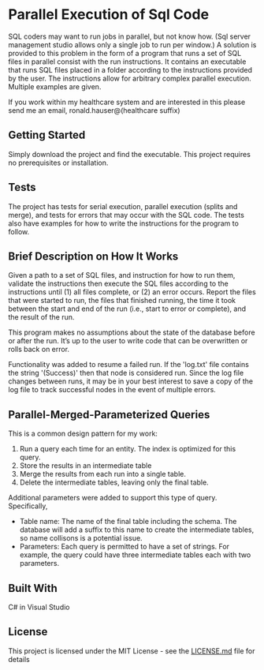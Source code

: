 # Parallel Execution of Sql Code

SQL coders may want to run jobs in parallel, but not know how.  (Sql server management studio allows only a single job to run per window.)  A solution is provided to this problem in the form of a program that runs a set of SQL files in parallel consist with the run instructions.  It contains an executable that runs SQL files placed in a folder according to the instructions provided by the user.  The instructions allow for arbitrary complex parallel execution.  Multiple examples are given.

If you work within my healthcare system and are interested in this please send me an email, ronald.hauser@(healthcare suffix)

## Getting Started

Simply download the project and find the executable.  This project requires no prerequisites or installation.

## Tests

The project has tests for serial execution, parallel execution (splits and merge), and tests for errors that may occur with the SQL code.  The tests also have examples for how to write the instructions for the program to follow.

## Brief Description on How It Works

Given a path to a set of SQL files, and instruction for how to run them, validate the instructions then execute the SQL files according to the instructions until (1) all files complete, or (2) an error occurs.  Report the files that were started to run, the files that finished running, the time it took between the start and end of the run (i.e., start to error or complete), and the result of the run.

This program makes no assumptions about the state of the database before or after the run.  It’s up to the user to write code that can be overwritten or rolls back on error.

Functionality was added to resume a failed run.  If the 'log.txt' file contains the string '(Success)' then that node is considered run.  Since the log file changes between runs, it may be in your best interest to save a copy of the log file to track successful nodes in the event of multiple errors.  

## Parallel-Merged-Parameterized Queries

This is a common design pattern for my work:
1. Run a query each time for an entity.  The index is optimized for this query.
2. Store the results in an intermediate table
3. Merge the results from each run into a single table.
4. Delete the intermediate tables, leaving only the final table.  

Additional parameters were added to support this type of query.  Specifically,
- Table name: The name of the final table including the schema.  The database will add a suffix to this name to create the intermediate tables, so name collisons is a potential issue.
- Parameters: Each query is permitted to have a set of strings.  For example, the query could have three intermediate tables each with two parameters.

## Built With

C# in Visual Studio

## License

This project is licensed under the MIT License - see the [LICENSE.md](LICENSE.md) file for details
